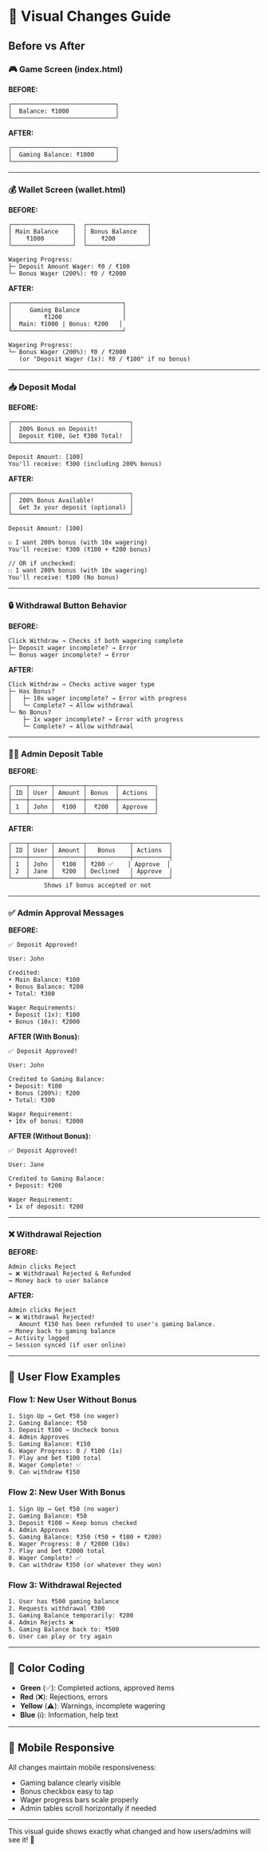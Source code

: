 # 🎨 Visual Changes Guide

## Before vs After

### 🎮 Game Screen (index.html)

**BEFORE:**
```
┌─────────────────────────────┐
│  Balance: ₹1000             │
└─────────────────────────────┘
```

**AFTER:**
```
┌─────────────────────────────┐
│  Gaming Balance: ₹1000      │
└─────────────────────────────┘
```

---

### 💰 Wallet Screen (wallet.html)

**BEFORE:**
```
┌─────────────────┐  ┌─────────────────┐
│ Main Balance    │  │ Bonus Balance   │
│    ₹1000        │  │    ₹200         │
└─────────────────┘  └─────────────────┘

Wagering Progress:
├─ Deposit Amount Wager: ₹0 / ₹100
└─ Bonus Wager (200%): ₹0 / ₹2000
```

**AFTER:**
```
┌───────────────────────────────┐
│     Gaming Balance            │
│         ₹1200                 │
│  Main: ₹1000 | Bonus: ₹200   │
└───────────────────────────────┘

Wagering Progress:
└─ Bonus Wager (200%): ₹0 / ₹2000
   (or "Deposit Wager (1x): ₹0 / ₹100" if no bonus)
```

---

### 📥 Deposit Modal

**BEFORE:**
```
┌─────────────────────────────────┐
│  200% Bonus on Deposit!         │
│  Deposit ₹100, Get ₹300 Total!  │
└─────────────────────────────────┘

Deposit Amount: [100]
You'll receive: ₹300 (including 200% bonus)
```

**AFTER:**
```
┌─────────────────────────────────┐
│  200% Bonus Available!          │
│  Get 3x your deposit (optional) │
└─────────────────────────────────┘

Deposit Amount: [100]

☑ I want 200% bonus (with 10x wagering)
You'll receive: ₹300 (₹100 + ₹200 bonus)

// OR if unchecked:
☐ I want 200% bonus (with 10x wagering)
You'll receive: ₹100 (No bonus)
```

---

### 🔒 Withdrawal Button Behavior

**BEFORE:**
```
Click Withdraw → Checks if both wagering complete
├─ Deposit wager incomplete? → Error
└─ Bonus wager incomplete? → Error
```

**AFTER:**
```
Click Withdraw → Checks active wager type
├─ Has Bonus? 
│   ├─ 10x wager incomplete? → Error with progress
│   └─ Complete? → Allow withdrawal
└─ No Bonus?
    ├─ 1x wager incomplete? → Error with progress
    └─ Complete? → Allow withdrawal
```

---

### 👨‍💼 Admin Deposit Table

**BEFORE:**
```
┌────┬──────┬────────┬────────┬──────────┐
│ ID │ User │ Amount │ Bonus  │ Actions  │
├────┼──────┼────────┼────────┼──────────┤
│ 1  │ John │  ₹100  │  ₹200  │ Approve  │
└────┴──────┴────────┴────────┴──────────┘
```

**AFTER:**
```
┌────┬──────┬────────┬────────────┬──────────┐
│ ID │ User │ Amount │   Bonus    │ Actions  │
├────┼──────┼────────┼────────────┼──────────┤
│ 1  │ John │  ₹100  │ ₹200 ✅    │ Approve  │
│ 2  │ Jane │  ₹200  │ Declined   │ Approve  │
└────┴──────┴────────┴────────────┴──────────┘
          Shows if bonus accepted or not
```

---

### ✅ Admin Approval Messages

**BEFORE:**
```
✅ Deposit Approved!

User: John

Credited:
• Main Balance: ₹100
• Bonus Balance: ₹200
• Total: ₹300

Wager Requirements:
• Deposit (1x): ₹100
• Bonus (10x): ₹2000
```

**AFTER (With Bonus):**
```
✅ Deposit Approved!

User: John

Credited to Gaming Balance:
• Deposit: ₹100
• Bonus (200%): ₹200
• Total: ₹300

Wager Requirement:
• 10x of bonus: ₹2000
```

**AFTER (Without Bonus):**
```
✅ Deposit Approved!

User: Jane

Credited to Gaming Balance:
• Deposit: ₹200

Wager Requirement:
• 1x of deposit: ₹200
```

---

### ❌ Withdrawal Rejection

**BEFORE:**
```
Admin clicks Reject
→ ❌ Withdrawal Rejected & Refunded
→ Money back to user balance
```

**AFTER:**
```
Admin clicks Reject
→ ❌ Withdrawal Rejected!
   Amount ₹150 has been refunded to user's gaming balance.
→ Money back to gaming balance
→ Activity logged
→ Session synced (if user online)
```

---

## 🎯 User Flow Examples

### Flow 1: New User Without Bonus
```
1. Sign Up → Get ₹50 (no wager)
2. Gaming Balance: ₹50
3. Deposit ₹100 → Uncheck bonus
4. Admin Approves
5. Gaming Balance: ₹150
6. Wager Progress: 0 / ₹100 (1x)
7. Play and bet ₹100 total
8. Wager Complete! ✅
9. Can withdraw ₹150
```

### Flow 2: New User With Bonus
```
1. Sign Up → Get ₹50 (no wager)
2. Gaming Balance: ₹50
3. Deposit ₹100 → Keep bonus checked
4. Admin Approves
5. Gaming Balance: ₹350 (₹50 + ₹100 + ₹200)
6. Wager Progress: 0 / ₹2000 (10x)
7. Play and bet ₹2000 total
8. Wager Complete! ✅
9. Can withdraw ₹350 (or whatever they won)
```

### Flow 3: Withdrawal Rejected
```
1. User has ₹500 gaming balance
2. Requests withdrawal ₹300
3. Gaming Balance temporarily: ₹200
4. Admin Rejects ❌
5. Gaming Balance back to: ₹500
6. User can play or try again
```

---

## 🎨 Color Coding

- **Green** (✅): Completed actions, approved items
- **Red** (❌): Rejections, errors
- **Yellow** (⚠️): Warnings, incomplete wagering
- **Blue** (ℹ️): Information, help text

---

## 📱 Mobile Responsive

All changes maintain mobile responsiveness:
- Gaming balance clearly visible
- Bonus checkbox easy to tap
- Wager progress bars scale properly
- Admin tables scroll horizontally if needed

---

This visual guide shows exactly what changed and how users/admins will see it! 🎨
